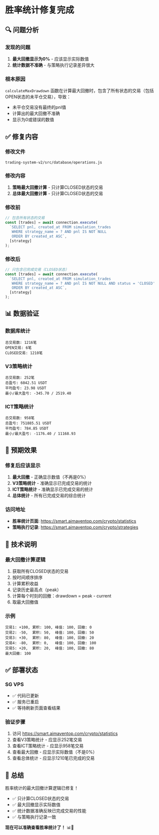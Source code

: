 # 胜率统计修复完成

## 🔍 问题分析

### 发现的问题
1. **最大回撤显示为0%** - 应该显示实际数值
2. **统计数据不准确** - 与策略执行记录差异很大

### 根本原因
`calculateMaxDrawdown` 函数在计算最大回撤时，包含了所有状态的交易（包括OPEN状态的未平仓交易），导致：
- 未平仓交易没有最终的pnl值
- 计算出的最大回撤不准确
- 显示为0或错误的数值

## ✅ 修复内容

### 修改文件
`trading-system-v2/src/database/operations.js`

### 修改内容
1. **策略最大回撤计算** - 只计算CLOSED状态的交易
2. **总体最大回撤计算** - 只计算CLOSED状态的交易

### 修改前
```javascript
// 包含所有状态的交易
const [trades] = await connection.execute(
  `SELECT pnl, created_at FROM simulation_trades
   WHERE strategy_name = ? AND pnl IS NOT NULL
   ORDER BY created_at ASC`,
  [strategy]
);
```

### 修改后
```javascript
// 只包含已完成交易（CLOSED状态）
const [trades] = await connection.execute(
  `SELECT pnl, created_at FROM simulation_trades
   WHERE strategy_name = ? AND pnl IS NOT NULL AND status = 'CLOSED'
   ORDER BY created_at ASC`,
  [strategy]
);
```

## 📊 数据验证

### 数据库统计
```
总交易数: 1216笔
OPEN交易: 6笔
CLOSED交易: 1210笔
```

### V3策略统计
```
总交易数: 252笔
总盈亏: 6042.51 USDT
平均盈亏: 23.98 USDT
最小/最大盈亏: -345.70 / 2519.40
```

### ICT策略统计
```
总交易数: 958笔
总盈亏: 751885.51 USDT
平均盈亏: 784.85 USDT
最小/最大盈亏: -1176.40 / 11168.93
```

## 🎯 预期效果

### 修复后应该显示
1. **最大回撤** - 正确显示数值（不再是0%）
2. **V3策略统计** - 准确显示已完成交易的统计
3. **ICT策略统计** - 准确显示已完成交易的统计
4. **总体统计** - 所有已完成交易的综合统计

### 访问地址
- **胜率统计页面**: https://smart.aimaventop.com/crypto/statistics
- **策略执行记录**: https://smart.aimaventop.com/crypto/strategies

## 📝 技术说明

### 最大回撤计算逻辑
1. 获取所有CLOSED状态的交易
2. 按时间顺序排序
3. 计算累积收益
4. 记录历史最高点（peak）
5. 计算每个时刻的回撤：drawdown = peak - current
6. 取最大回撤值

### 示例
```
交易1: +100, 累积: 100, 峰值: 100, 回撤: 0
交易2: -50,  累积: 50,  峰值: 100, 回撤: 50
交易3: +30,  累积: 80,  峰值: 100, 回撤: 20
交易4: -80,  累积: 0,   峰值: 100, 回撤: 100
交易5: +20,  累积: 20,  峰值: 100, 回撤: 80
最大回撤: 100
```

## ✅ 部署状态

### SG VPS
- ✅ 代码已更新
- ✅ 服务已重启
- ✅ 等待刷新页面查看结果

### 验证步骤
1. 访问 https://smart.aimaventop.com/crypto/statistics
2. 查看V3策略统计 - 应显示252笔交易
3. 查看ICT策略统计 - 应显示958笔交易
4. 查看最大回撤 - 应显示实际数值（不是0%）
5. 查看总体统计 - 应显示1210笔已完成的交易

## 🎉 总结

胜率统计的最大回撤计算逻辑已修复！

- ✅ 只计算CLOSED状态的交易
- ✅ 最大回撤显示实际数值
- ✅ 统计数据准确反映已完成交易的性能
- ✅ 与策略执行记录一致

**现在可以准确查看胜率统计了！** 📊🎉

